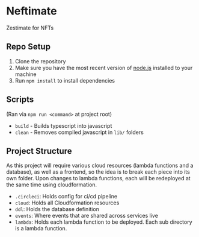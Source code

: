 # Neftimate
Zestimate for NFTs

## Repo Setup
1. Clone the repository
2. Make sure you have the most recent version of [node.js](https://nodejs.org/en/) installed to your machine
3. Run `npm install` to install dependencies


## Scripts
(Ran via `npm run <command>` at project root)

- `build` - Builds typescript into javascript 
- `clean` - Removes compiled javascript in `lib/` folders


## Project Structure
As this project will require various cloud resources (lambda functions and a database), as well as a frontend, so the idea is to break each piece into its own folder. Upon changes to lambda functions, each will be redeployed at the same time using cloudformation.

- `.circleci`: Holds config for ci/cd pipeline
- `cloud`: Holds all Cloudformation resources
- `ddl`: Holds the database definition
- `events`: Where events that are shared across services live
- `lambda`: Holds each lambda function to be deployed. Each  sub directory is a lambda function.
